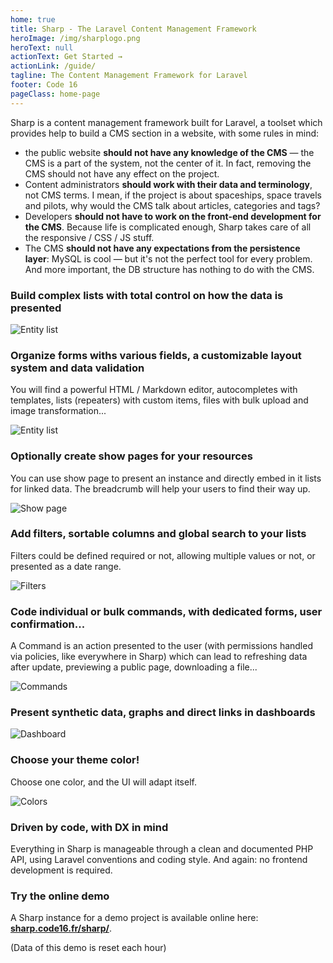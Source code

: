 ```yaml
---
home: true
title: Sharp - The Laravel Content Management Framework
heroImage: /img/sharplogo.png
heroText: null
actionText: Get Started →
actionLink: /guide/
tagline: The Content Management Framework for Laravel
footer: Code 16
pageClass: home-page
---
```


Sharp is a content management framework built for Laravel, a toolset which provides help to build a CMS section in a website, with some rules in mind:
- the public website **should not have any knowledge of the CMS** — the CMS is a part of the system, not the center of it. In fact, removing the CMS should not have any effect on the project.
- Content administrators **should work with their data and terminology**, not CMS terms. I mean, if the project is about spaceships, space travels and pilots, why would the CMS talk about articles, categories and tags?
- Developers **should not have to work on the front-end development for the CMS**. Because life is complicated enough, Sharp takes care of all the responsive / CSS / JS stuff.
- The CMS **should not have any expectations from the persistence layer**: MySQL is cool — but it's not the perfect tool for every problem. And more important, the DB structure has nothing to do with the CMS.

### Build complex lists with total control on how the data is presented

![Entity list](./img/readme/list.png)

### Organize forms withs various fields, a customizable layout system and data validation

You will find a powerful HTML / Markdown editor, autocompletes with templates, lists (repeaters) with custom items, files with bulk upload and image transformation...

![Entity list](./img/readme/form.png)

### Optionally create show pages for your resources

You can use show page to present an instance and directly embed in it lists for linked data. The breadcrumb will help your users to find their way up.

![Show page](./img/readme/show.png)

### Add filters, sortable columns and global search to your lists

Filters could be defined required or not, allowing multiple values or not, or presented as a date range. 

![Filters](./img/readme/filters.png)

### Code individual or bulk commands, with dedicated forms, user confirmation...

A Command is an action presented to the user (with permissions handled via policies, like everywhere in Sharp) which can lead to refreshing data after update, previewing a public page, downloading a file...

![Commands](./img/readme/command-form.png)

### Present synthetic data, graphs and direct links in dashboards

![Dashboard](./img/readme/dashboard.png)

### Choose your theme color!

Choose one color, and the UI will adapt itself.

![Colors](./img/readme/colors.png)

### Driven by code, with DX in mind

Everything in Sharp is manageable through a clean and documented PHP API, using Laravel conventions and coding style. And again: no frontend development is required.  


### Try the online demo

A Sharp instance for a demo project is available online here: **[sharp.code16.fr/sharp/](http://sharp.code16.fr/sharp/)**. 

(Data of this demo is reset each hour) 

